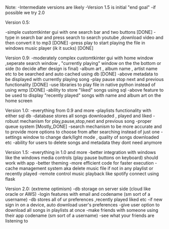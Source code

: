 Note: 
-Intermediate versions are likely
-Version 1.5 is initial "end goal"
-if possible we try 2.0

Version 0.5:

-simple customtkinter gui with one search bar and two buttons [DONE]
-type in search bar and press search to search youtube ,download video and then convert it to mp3 [DONE]
-press play to start playing the file in windows music player (ik it sucks) [DONE]

Version 0.9:
-moderately complex customtkinter gui with home window ,seperate search window , "currently playing" window on the the bottom or side (to decide after design is final)
-album art , album name , artist name etc to be searched and auto cached using db [DONE]
-above metadata to be displayed with currently playing song
-play pause stop next and previous functionality [DONE]
-use libraries to play file in native python instead of using wmp [DONE]
-ability to store "liked" songs using sql
-above feature to be used to display "recently played" songs with name and album art on the home screen 

Version 1.0:
-everything from 0.9 and more
-playlists functionality with either sql db
-database stores all songs downloaded , played and liked
-robust mechanism for play,pause,stop,next and previous song
-proper queue system [Mostly_DONE] 
-search mechanism to be more accurate and to provide more options to choose from after searching instead of just one
-settings window to change dark/light mode , quality of songs downloaded etc
-ability for users to delete songs and metadata they dont need anymore


Version 1.5:
-everything in 1.0 and more
-better integration with windows like the windows media controls (play pause buttons on keyboard) should work with app
-better theming
-more efficient code for faster execution
-cache management system aka delete music file if not in any playlist or recently played
-remote control music playback like spotify connect using flask

Version 2.0:
(extreme optimism)
-db storage on server side (cloud like oracle or AWS)
-login features with email and codename (sm sort of a username)
-db stores all of ur preferences ,recently played liked etc 
-if new sign in on a device, auto download user's preferences
-give user option to download all songs in playlists at once
-make friends with someone using their app codename (sm sort of a username)
-see what your friends are listening to